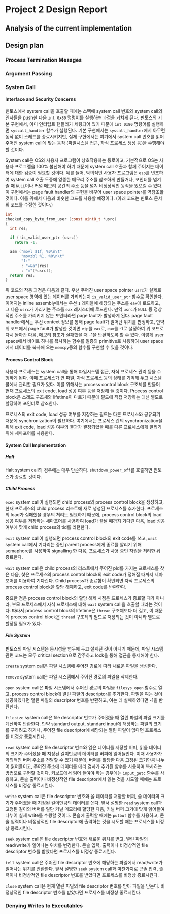 # Project 2 Design Report

## Analysis of the current implementation

## Design plan

### Process Termination Messges

### Argument Passing

### System Call

#### Interface and Security Concerns

핀토스에서 system call을 호출할 때에는 스택에 system call 번호와 system call의 인자들을 push한 다음 `int 0x80` 명령어를 실행하는 과정을 거치게 된다. 핀토스의 기본 구현에서, 이미 인터럽트 핸들러가 세팅되어 있기 때문에 `int 0x80` 명령어를 실행하면 `syscall_handler` 함수가 실행된다. 기본 구현에서는 `syscall_handler`에서 아무런 동작 없이 스레드를 종료시키지만, 실제 구현에서는 여기에서 system call 번호를 읽어 주어진 system call에 맞는 동작 (파일시스템 접근, 자식 프로세스 생성 등)을 수행해야 할 것이다.

System call은 OS와 사용자 프로그램이 상호작용하는 통로이고, 기본적으로 OS는 사용자 프로그램을 100% 불신해야 하기 때문에 system call 호출과 함께 주어지는 데이터에 대한 검증이 필요할 것이다. 예를 들어, 악의적인 사용자 프로그램은 `esp`를 변조하여 system call 호출 도중에 엉뚱한 메모리 주소를 참조하게 만들거나, 포인터를 넘겨줄 때 `NULL`이나 커널 메모리 공간의 주소 등을 넘겨 비정상적인 동작을 있으킬 수 있다. 이 구현에서는 page fault handler의 구현을 바꾸어 user space pointer를 역참조할 것이다. 이를 위해서 다음과 비슷한 코드를 사용할 예정이다. (아래 코드는 핀토스 문서의 코드를 수정한 것이다.)

```c
int
checked_copy_byte_from_user (const uint8_t *usrc)
{
  int res;

  if (!is_valid_user_ptr (usrc))
    return -1;

  asm ("movl $1f, %0\n\t"
       "movzbl %1, %0\n\t"
       "1:"
       : "=&a"(res)
       : "m"(*usrc));
  return res;
}
```

위 코드의 작동 과정은 다음과 같다. 우선 주어진 user space pointer `usrc`가 실제로 user space 영역에 있는 데이터를 가리키는지 `is_valid_user_ptr` 함수로 확인한다. 이어지는 inline assembly에서는 우선 `1` 레이블에 해당되는 주소를 `eax`에 로드하고, 그 다음 `usrc`가 가리키는 주소를 `eax` 레지스터에 로드한다. 만약 `usrc`가 `NULL` 등 정상적인 주소를 가리키지 않는 포인터라면 page fault가 발생하게 된다. page fault handler에서는 우선 context 정보를 통해 page fault가 일어난 위치를 판정하고, 만약 위 코드에서 page fault가 발생한 것이면 `eip`를 `eax`로, `eax`를 -1로 설정하여 위 코드로 다시 돌아간 다음, 메모리 참조가 실패했을 때 -1을 반환하도록 할 수 있다. 이렇게 user space에서 바이트 하나를 복사하는 함수를 일종의 primitive로 사용하여 user space에서 데이터를 복사해 오는 `memcpy`등의 함수를 구현할 수 있을 것이다.

#### Process Control Block

사용자 프로세스는 system call을 통해 파일시스템 접근, 자식 프로세스 관리 등을 수행하게 된다. 이때 프로세스가 연 파일, 자식 프로세스 등의 상태를 기억해 두고 시스템 콜에서 관리할 필요가 있다. 이를 위해서는 process control block 구조체를 만들어 현재 프로세스의 exit code, load 성공 여부 등을 저장해 둘 것이다. Process control block은 스레드 구조체와 lifetime이 다르기 때문에 필드에 직접 저장하는 대신 별도로 할당하여 포인터로 참조한다.

프로세스의 exit code, load 성공 여부를 저장하는 필드는 다른 프로세스와 공유되기 때문에 synchronization이 필요하다. 여기에서는 프로세스 간의 synchronization을 위해 exit code, load 성공 여부의 결과가 결정되었을 때를 다른 프로세스에게 알리기 위해 세마포어를 사용한다.

#### System Call Implementation

##### Halt

Halt system call의 경우에는 매우 단순하다. `shutdown_power_off`를 호출하면 핀토스가 종료할 것이다.

##### Child Process

`exec` system call이 실행되면 child process의 process control block을 생성하고, 현재 프로세스의 child process 리스트에 새로 생성된 프로세스를 추가한다. 프로세스의 load가 실패했을 경우의 처리도 필요하기 때문에, process control block의 load 성공 여부를 저장하는 세마포어를 사용하여 load가 끝날 때까지 기다린 다음, load 성공 여부에 맞게 child process의 tid를 리턴한다.

`exit` system call이 실행되면 process control block의 exit code를 쓰고, `wait` system call에서 기다리는 중인 parent process에게 종료를 알리기 위해 semaphore를 사용하여 signalling 한 다음, 프로세스가 사용 중인 자원을 처리한 뒤 종료한다.

`wait` system call은 child process의 리스트에서 주어진 pid를 가지는 프로세스를 찾은 다음, 찾은 프로세스의 process control block의 exit code가 정해질 때까지 세마포어를 이용하여 기다린다. Child process가 종료함이 확인되면 자식 프로세스의 process control block을 할당 해제하고, exit code를 반환한다.

중요한 점은 process control block의 할당 해제 시점은 프로세스가 종료할 때가 아니라, 부모 프로세스에서 자식 프로세스에 대해 `wait` system call을 호출할 때라는 것이다. 따라서 process control block의 lifetime은 `thread` 구조체보다 더 길고, 이 때문에 process control block은 `thread` 구조체의 필드로 저장되는 것이 아니라 별도로 할당될 필요가 있다.

##### File System

핀토스의 파일 시스템은 동시성을 염두에 두고 설계된 것이 아니기 때문에, 파일 시스템 관련 코드는 모두 critical section으로 간주하고 lock을 통해 접근을 통제해야 한다.

`create` system call은 파일 시스템에 주어진 경로에 따라 새로운 파일을 생성한다.

`remove` system call은 파일 시스템에서 주어진 경로의 파일을 삭제한다.

`open` system call은 파일 시스템에서 주어진 경로의 파일을 `filesys_open` 함수로 열고, process control block에 열린 파일의 descriptor를 추가한다. 파일을 여는 것이 성공하였다면 열린 파일의 descriptor 번호를 반환하고, 여는 데 실패하였다면 -1을 반환한다.

`filesize` system call은 file descriptor 번호가 주어졌을 때 열린 파일의 파일 크기를 계산하여 반환한다. 만약 standard output, standard input에 해당하는 파일의 크기를 구하려고 하거나, 주어진 file descriptor에 해당되는 열린 파일이 없다면 프로세스를 비정상 종료시킨다.

`read` system call은 file descriptor 번호와 읽은 데이터를 저장할 버퍼, 읽을 데이터의 크기가 주어졌을 때 지정된 길이만큼의 데이터를 버퍼에 읽어들인다. 이때 사용자가 악의적인 버퍼 주소를 전달할 수 있기 때문에, 버퍼를 할당한 다음 고정된 크기만큼 나누어 읽어들이고, 주어진 주소에 데이터를 에러 검사가 추가된 함수를 사용하여 복사하는 방법으로 구현할 것이다. 키보드에서 읽어 들여야 하는 경우에는 `input_getc` 함수를 사용하고, 콘솔 출력이나 비정상적인 file descriptor에서 읽는 것을 시도할 때에는 프로세스를 비정상 종료시킨다.

`write` system call은 file descriptor 번호와 쓸 데이터를 저장할 버퍼, 쓸 데이터의 크기가 주어졌을 때 지정된 길이만큼의 데이터를 쓴다. 앞서 설명한 `read` system call과 고정된 길이의 버퍼를 일단 커널 메모리에 할당한 다음, 커널 버퍼 크기에 맞게 읽어들여 나누어 실제 write를 수행할 것이다. 콘솔에 출력할 때에는 `putbuf` 함수를 사용하고, 콘솔 입력이나 비정상적인 file descriptor에 출력하는 것을 시도할 때는 프로세스를 비정상 종료시킨다.

`seek` system call은 file descriptor 번호와 새로운 위치를 받고, 열린 파일의 read/write가 일어나는 위치를 변경한다. 콘솔 입력, 출력이나 비정상적인 file descriptor 번호를 받았다면 프로세스를 비정상 종료시킨다.

`tell` system call은 주어진 file descriptor 번호에 해당하는 파일에서 read/write가 일어나는 위치를 반환한다. 앞서 설명한 `seek` system call과 마찬가지로 콘솔 입력, 출력이나 비정상적인 file descriptor 번호를 받았다면 프로세스를 비정상 종료시킨다.

`close` system call은 현재 열린 파일의 file descriptor 번호를 받아 파일을 닫는다. 비정상적인 file descriptor 번호를 받았다면 프로세스를 비정상 종료시킨다.

### Denying Writes to Executables
